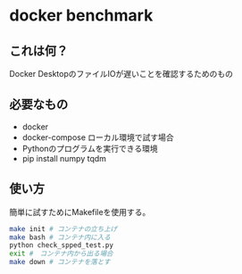 # docker benchmark
## これは何？
Docker DesktopのファイルIOが遅いことを確認するためのもの

## 必要なもの
- docker
- docker-compose
ローカル環境で試す場合
- Pythonのプログラムを実行できる環境
- pip install numpy tqdm

## 使い方
簡単に試すためにMakefileを使用する。
```bash
make init # コンテナの立ち上げ
make bash # コンテナ内に入る
python check_spped_test.py
exit #　コンテナ内から出る場合
make down # コンテナを落とす
```

